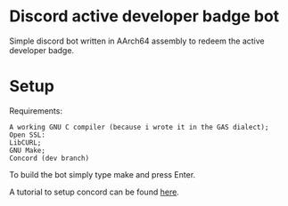 # Discord active developer badge bot
Simple discord bot written in AArch64 assembly to redeem the active developer badge.

# Setup
Requirements:
```
A working GNU C compiler (because i wrote it in the GAS dialect);
Open SSL:
LibCURL;
GNU Make;
Concord (dev branch)
```
To build the bot simply type make and press Enter.

A tutorial to setup concord can be found [here](https://github.com/Cogmasters/concord/blob/dev/README.md).
